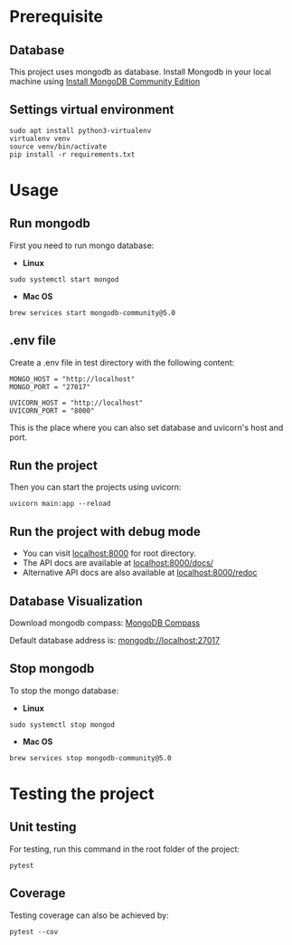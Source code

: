 # Prerequisite
## Database
This project uses mongodb as database. Install Mongodb in your local machine using [Install MongoDB Community Edition](https://docs.mongodb.com/manual/administration/install-community/)
## Settings virtual environment
```shell
sudo apt install python3-virtualenv
virtualenv venv
source venv/bin/activate
pip install -r requirements.txt
```
# Usage
## Run mongodb
First you need to run mongo database:
- **Linux**
```shell
sudo systemctl start mongod
```
- **Mac OS**
```shell
brew services start mongodb-community@5.0
```
## .env file
Create a .env file in test directory with the following content:
```buildoutcfg
MONGO_HOST = "http://localhost"
MONGO_PORT = "27017"

UVICORN_HOST = "http://localhost"
UVICORN_PORT = "8000"
```
This is the place where you can also set database and uvicorn's host and port.
## Run the project
Then you can start the projects using uvicorn:
```shell
uvicorn main:app --reload
```
## Run the project with debug mode
- You can visit [localhost:8000](http://localhost:8000) for root directory. 
- The API docs are available at [localhost:8000/docs/](http://localhost:8000/docs/)
- Alternative API docs are also available at [localhost:8000/redoc](http://localhost:8000/redoc)
## Database Visualization
Download mongodb compass:
[MongoDB Compass](https://www.mongodb.com/try/download/compass) 

Default database address is: [mongodb://localhost:27017](mongodb://localhost:27017)
## Stop mongodb
To stop the mongo database:
- **Linux**
```shell
sudo systemctl stop mongod
```
- **Mac OS**
```shell
brew services stop mongodb-community@5.0
```
# Testing the project
## Unit testing
For testing, run this command in the root folder of the project:
```shell
pytest
```
## Coverage
Testing coverage can also be achieved by:
```shell
pytest --cov
```
